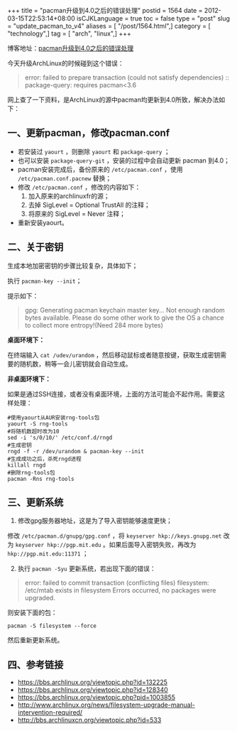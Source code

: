 +++
title = "pacman升级到4.0之后的错误处理"
postid = 1564
date = 2012-03-15T22:53:14+08:00
isCJKLanguage = true
toc = false
type = "post"
slug = "update_pacman_to_v4"
aliases = [ "/post/1564.html",]
category = [ "technology",]
tag = [ "arch", "linux",]
+++


博客地址：[pacman升级到4.0之后的错误处理](https://blog.zengrong.net/post/1564.html)

今天升级ArchLinux的时候碰到这个错误：

> error: failed to prepare transaction (could not satisfy dependencies)
> :: package-query: requires pacman<3.6

网上查了一下资料，是ArchLinux的源中pacman均更新到4.0所致，解决办法如下：

## 一、更新pacman，修改pacman.conf

* 若安装过 `yaourt` ，则删除 `yaourt` 和 `package-query` ；
* 也可以安装 `package-query-git` ，安装的过程中会自动更新 pacman 到4.0；
* pacman安装完成后，备份原来的 `/etc/pacman.conf` ，使用 `/etc/pacman.conf.pacnew` 替换；
* 修改 `/etc/pacman.conf` ，修改的内容如下：
    1. 加入原来的archlinuxfr的源；
    2. 去掉 SigLevel = Optional TrustAll 的注释；
	3. 将原来的 SigLevel = Never 注释；
* 重新安装yaourt。

## 二、关于密钥

生成本地加密密钥的步骤比较复杂，具体如下；

执行 `pacman-key --init`；

提示如下：

> gpg: Generating pacman keychain master key...
> Not enough random bytes available. Please do some other work to give the OS a chance to collect more entropy!(Need 284 more bytes)

**桌面环境下：**

在终端输入 `cat /udev/urandom` ，然后移动鼠标或者随意按键，获取生成密钥需要的随机数，稍等一会儿密钥就会自动生成。

**非桌面环境下：**

如果是通过SSH连接，或者没有桌面环境，上面的方法可能会不起作用。需要这样处理：

``` shell
#使用yaourt从AUR安装rng-tools包
yaourt -S rng-tools
#将随机数超时改为10
sed -i 's/0/10/' /etc/conf.d/rngd
#生成密钥
rngd -f -r /dev/urandom & pacman-key --init
#生成成功之后，杀死rngd进程
killall rngd
#删除rng-tools包
pacman -Rns rng-tools
```


## 三、更新系统

1. 修改gpg服务器地址，这是为了导入密钥能够速度更快；

修改 `/etc/pacman.d/gnupg/gpg.conf` ，将 `keyserver hkp://keys.gnupg.net` 改为 `keyserver hkp://pgp.mit.edu` 。如果后面导入密钥失败，再改为 `hkp://pgp.mit.edu:11371` ；

2. 执行 `pacman -Syu` 更新系统，若出现下面的错误：

> error: failed to commit transaction (conflicting files)
> filesystem: /etc/mtab exists in filesystem
> Errors occurred, no packages were upgraded.

则安装下面的包：

```
pacman -S filesystem --force
```

然后重新更新系统。

## 四、参考链接

* <https://bbs.archlinux.org/viewtopic.php?id=132225>
* <https://bbs.archlinux.org/viewtopic.php?id=128340>
* <https://bbs.archlinux.org/viewtopic.php?pid=1003855>
* <http://www.archlinux.org/news/filesystem-upgrade-manual-intervention-required/>
* <http://bbs.archlinuxcn.org/viewtopic.php?id=533>
